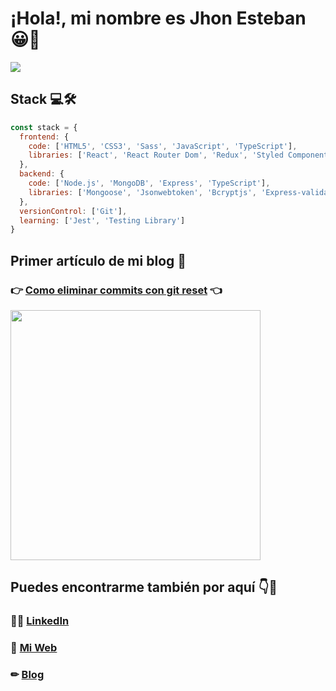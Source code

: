 # ¡Hola!, mi nombre es Jhon Esteban 😀👋

![](https://i.imgur.com/E5ttuTn.png)

## Stack 💻🛠

```javascript
const stack = {
  frontend: {
    code: ['HTML5', 'CSS3', 'Sass', 'JavaScript', 'TypeScript'],
    libraries: ['React', 'React Router Dom', 'Redux', 'Styled Components'],
  },
  backend: {
    code: ['Node.js', 'MongoDB', 'Express', 'TypeScript'],
    libraries: ['Mongoose', 'Jsonwebtoken', 'Bcryptjs', 'Express-validator'],
  },
  versionControl: ['Git'],
  learning: ['Jest', 'Testing Library']
}
```


## Primer artículo de mi blog 📕
### 👉 [Como eliminar commits con git reset](https://dev.to/jhonesteban/como-eliminar-commits-con-git-reset-l7d) 👈

<a href="https://dev.to/jhonesteban/como-eliminar-commits-con-git-reset-l7d" target='_blank' rel='noreferrer'>
  <img src="https://i.imgur.com/doMMsMW.png" width="400"/>
</a>

## Puedes encontrarme también por aquí 👇🤖

### 🙋‍♂️ [LinkedIn](https://www.linkedin.com/in/jhon-esteban-herrera) 
### 💼 [Mi Web](https://jhon-esteban-herrera.vercel.app/#/about-me) 
### ✏ [Blog](https://dev.to/jhonesteban) 



<!--
**JhonEsteban/JhonEsteban** is a ✨ _special_ ✨ repository because its `README.md` (this file) appears on your GitHub profile.

Here are some ideas to get you started:

- 🔭 I’m currently working on ...
- 🌱 I’m currently learning ...
- 👯 I’m looking to collaborate on ...
- 🤔 I’m looking for help with ...
- 💬 Ask me about ...
- 📫 How to reach me: ...
- 😄 Pronouns: ...
- ⚡ Fun fact: ...
-->

